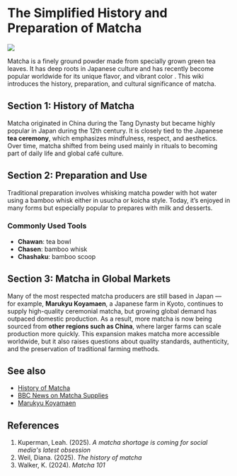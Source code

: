 # The Simplified History and Preparation of Matcha 
![](https://www.shutterstock.com/image-vector/matcha-character-cup-vector-green-260nw-1673029723.jpg)

Matcha is a finely ground powder made from specially grown green tea leaves. It has deep roots in Japanese culture and has recently become popular worldwide for its unique flavor, and vibrant color . This wiki introduces the history, preparation, and cultural significance of matcha. 

## Section 1: History of Matcha
Matcha originated in China during the Tang Dynasty but became highly popular in Japan during the 12th century. It is closely tied to the Japanese **tea ceremony**, which emphasizes mindfulness, respect, and aesthetics. Over time, matcha shifted from being used mainly in rituals to becoming part of daily life and global café culture.

## Section 2: Preparation and Use 
Traditional preparation involves whisking matcha powder with hot water using a bamboo whisk either in usucha or koicha style. Today, it’s enjoyed in many forms but especially popular to prepares with milk and desserts. 

### Commonly Used Tools
- **Chawan**: tea bowl
- **Chasen**: bamboo whisk
- **Chashaku**: bamboo scoop 

## Section 3: Matcha in Global Markets 
Many of the most respected matcha producers are still based in Japan — for example, **Marukyu Koyamaen**, a Japanese farm in Kyoto, continues to supply high-quality ceremonial matcha, but growing global demand has outpaced domestic production. As a result, more matcha is now being sourced from **other regions such as China**, where larger farms can scale production more quickly. This expansion makes matcha more accessible worldwide, but it also raises questions about quality standards, authenticity, and the preservation of traditional farming methods.  

## See also
- [History of Matcha](https://matcha.com/blogs/news/the-history-of-matcha)
- [BBC News on Matcha Supplies](https://www.bbc.com/news/articles/cgq7w1n00xeo)
- [Marukyu Koyamaen](https://www.marukyu-koyamaen.co.jp/english/shop/about)

## References
1. Kuperman, Leah. (2025). *A matcha shortage is coming for social media's latest obsession*
2. Weil, Diana. (2025). *The history of matcha*
3. Walker, K. (2024). *Matcha 101*

